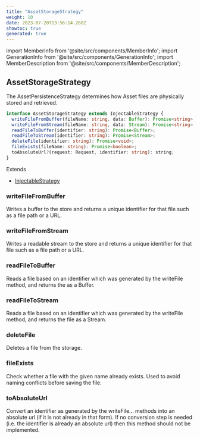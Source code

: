```yaml
---
title: "AssetStorageStrategy"
weight: 10
date: 2023-07-20T13:56:14.268Z
showtoc: true
generated: true
---
```

<!-- This file was generated from the Vendure source. Do not modify. Instead, re-run the "docs:build" script -->
import MemberInfo from '@site/src/components/MemberInfo';
import GenerationInfo from '@site/src/components/GenerationInfo';
import MemberDescription from '@site/src/components/MemberDescription';


## AssetStorageStrategy

<GenerationInfo sourceFile="packages/core/src/config/asset-storage-strategy/asset-storage-strategy.ts" sourceLine="13" packageName="@vendure/core" />

The AssetPersistenceStrategy determines how Asset files are physically stored
and retrieved.

```ts title="Signature"
interface AssetStorageStrategy extends InjectableStrategy {
  writeFileFromBuffer(fileName: string, data: Buffer): Promise<string>;
  writeFileFromStream(fileName: string, data: Stream): Promise<string>;
  readFileToBuffer(identifier: string): Promise<Buffer>;
  readFileToStream(identifier: string): Promise<Stream>;
  deleteFile(identifier: string): Promise<void>;
  fileExists(fileName: string): Promise<boolean>;
  toAbsoluteUrl?(request: Request, identifier: string): string;
}
```
Extends

 * <a href='/typescript-api/common/injectable-strategy#injectablestrategy'>InjectableStrategy</a>



### writeFileFromBuffer

<MemberInfo kind="method" type="(fileName: string, data: Buffer) => Promise&#60;string&#62;"   />

Writes a buffer to the store and returns a unique identifier for that
file such as a file path or a URL.
### writeFileFromStream

<MemberInfo kind="method" type="(fileName: string, data: Stream) => Promise&#60;string&#62;"   />

Writes a readable stream to the store and returns a unique identifier for that
file such as a file path or a URL.
### readFileToBuffer

<MemberInfo kind="method" type="(identifier: string) => Promise&#60;Buffer&#62;"   />

Reads a file based on an identifier which was generated by the writeFile
method, and returns the as a Buffer.
### readFileToStream

<MemberInfo kind="method" type="(identifier: string) => Promise&#60;Stream&#62;"   />

Reads a file based on an identifier which was generated by the writeFile
method, and returns the file as a Stream.
### deleteFile

<MemberInfo kind="method" type="(identifier: string) => Promise&#60;void&#62;"   />

Deletes a file from the storage.
### fileExists

<MemberInfo kind="method" type="(fileName: string) => Promise&#60;boolean&#62;"   />

Check whether a file with the given name already exists. Used to avoid
naming conflicts before saving the file.
### toAbsoluteUrl

<MemberInfo kind="method" type="(request: Request, identifier: string) => string"   />

Convert an identifier as generated by the writeFile... methods into an absolute
url (if it is not already in that form). If no conversion step is needed
(i.e. the identifier is already an absolute url) then this method
should not be implemented.
